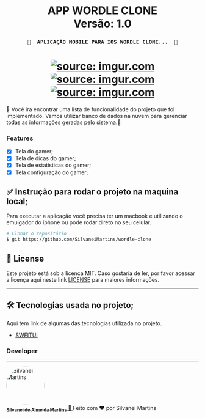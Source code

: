 <h1 align="center">
   APP WORDLE CLONE
    <br />
   Versão: 1.0
</h1>

<h3 align="center">

	🚧  APLICAÇÃO MOBILE PARA IOS WORDLE CLONE...  🚧
</h3>

<h1 align="center">
    <a href="https://imgur.com/G6H5a3M"><img src="https://i.imgur.com/G6H5a3M.jpg" title="source: imgur.com" /></a>
    <br />
    <a href="https://imgur.com/nwypfIT"><img src="https://i.imgur.com/nwypfIT.png" title="source: imgur.com" /></a>
    <br />
    <a href="https://imgur.com/Yag06aV"><img src="https://i.imgur.com/Yag06aV.png" title="source: imgur.com" /></a>
    <br />
</h1>

🚀 Você ira encontrar uma lista de funcionalidade do projeto que foi implementado. Vamos utilizar banco de dados na nuvem para gerenciar todas as informações geradas pelo sistema.📄

### Features

- [X] Tela do gamer;
- [X] Tela de dicas do gamer;
- [X] Tela de estatisticas do gamer;
- [X] Tela configuração do gamer;

## ✅ Instrução para rodar o projeto na maquina local;

Para executar a aplicação você precisa ter um macbook e utilizando o emulgador do iphone ou pode rodar direto no seu celular.

```bash
# Clonar o repositório
$ git https://github.com/SilvaneiMartins/wordle-clone
```

## :memo: License

Este projeto está sob a licença MIT. Caso gostaria de ler, por favor acessar a licença aqui neste link [LICENSE](https://github.com/SilvaneiMartins/wordle-clone/blob/master/LICENSE) para maiores informações.

---

## 🛠 Tecnologias usada no projeto;

Aqui tem link de algumas das tecnologias utilizada no projeto.

-   [SWFITUI](https://developer.apple.com/xcode/swiftui/)

### Developer

---

<a href="https://github.com/SilvaneiMartins">
    <img
        style="border-radius:50%"
        src="https://github.com/SilvaneiMartins.png"
        width="100px;"
        alt="Silvanei Martins"
    />
    <br />
    <sub>
        <b>Silvanei de Almeida Martins</b>
    </sub>
</a>
     <a href="https://github.com/SilvaneiMartins" title="Silvanei martins" >
    🚀
 </a>
Feito com ❤️ por Silvanei Martins
